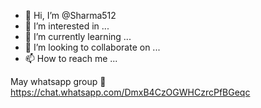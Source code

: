- 👋 Hi, I’m @Sharma512
- 👀 I’m interested in ...
- 🌱 I’m currently learning ...
- 💞️ I’m looking to collaborate on ...
- 📫 How to reach me ...

<!---
Sharma512/Sharma512 is a ✨ special ✨ repository because its `README.md` (this file) appears on your GitHub profile.
You can click the Preview link to take a look at your changes.
--->
May whatsapp group 🔗 https://chat.whatsapp.com/DmxB4CzOGWHCzrcPfBGeqc

